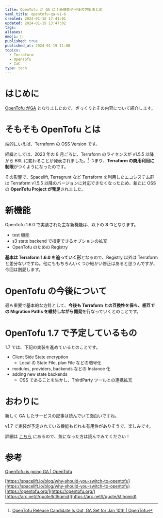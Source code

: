 ```yaml
---
title: OpenTofu が GA に！新機能や今後の方針まとめ
yaml_title: opentofu-ga-v1-6
created: 2024-01-18 17:41:01
updated: 2024-01-19 13:47:02
tags: 
aliases: 
emoji: 👻
published: true
published_at: 2024-01-19 11:00
topics:
  - Terraform
  - OpenTofu
  - IaC
type: tech
---
```

# はじめに

[OpenTofu がGA](https://opentofu.org/blog/opentofu-is-going-ga/) となりましたので、ざっくりとその内容について紹介します。

# そもそも OpenTofu とは

端的にいえば、Terraform の OSS Version です。

経緯としては、2023 年の 8 月ごろに、Terraform のライセンスが v1.5.5 以降から BSL に変わることが発表されました。[^1] つまり、**Terraform の商用利用に制限**がつくようになったのです。

その影響で、Spacelift, Terragrunt など Terraform を利用したエコシステム群は Terraform v1.5.5 以降のバージョンに対応できなくなったため、新たに OSS の **OpenTofu Project が発足**されました。

# 新機能

OpenTofu 1.6.0 で実装された主な新機能は、以下の **3 つ**となります。

- test 機能
- s3 state backend で指定できるオプションの拡充
- OpenTofu のための Registry

**基本は Terraform 1.6.0 を追っていく形**となるので、Registry 以外は Terraform と差分ないですね。他にももちろんいくつか細かい修正はあると思うんですが、今回は割愛します。

# OpenTofu の今後について

最も重要で基本的な方針として、**今後も Terraform との互換性を保ち、相互での Migration Paths を維持しながら開発**を行なっていくとのことです。

# OpenTofu 1.7 で予定しているもの

1.7 では、下記の実装を進めているとのことです。

- Client Side State encryption
	- Local の State File, plan File などの暗号化
- modules, providers, backends などの Instance 化
- adding new state backends
	- OSS であることを生かし、ThirdParty ツールとの連携拡充

# おわりに

新しく GA したサービスの記事は読んでいて面白いですね。

v1.7 で実装が予定されている機能もどれも有用性がありそうで、楽しみです。

詳細は [こちら](https://opentofu.org/blog/opentofu-is-going-ga/) にあるので、気になった方は読んでみてください！

# 参考

[OpenTofu is going GA | OpenTofu](https://opentofu.org/blog/opentofu-is-going-ga/)

[https://spacelift.io/blog/why-should-you-switch-to-opentofu](https://spacelift.io/blog/why-should-you-switch-to-opentofu)  
[https://opentofu.org/](https://opentofu.org/)  
[https://arc.net/l/quote/ktlhqmid](https://arc.net/l/quote/ktlhqmid)

[^1]: [OpenTofu Release Candidate Is Out, GA Set for Jan 10th | OpenTofu](https://opentofu.org/blog/opentofu-release-candidate-is-out/)
